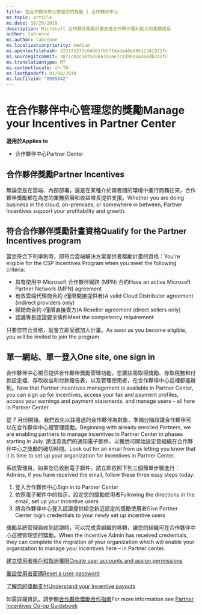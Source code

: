 ```yaml
---
title: 在合作夥伴中心管理您的獎勵 | 合作夥伴中心
ms.topic: article
ms.date: 10/29/2018
description: Microsoft 合作夥伴獎勵計畫支援合作夥伴獲利能力和業務成長
author: labrenne
ms.author: labrenne
ms.localizationpriority: medium
ms.openlocfilehash: 3232f52f3c04d61fb57fdada40a98612341972fc
ms.sourcegitcommit: 3871c82c1075206a33eae7cd395a5a36edb2d1fc
ms.translationtype: MT
ms.contentlocale: zh-TW
ms.lasthandoff: 01/08/2019
ms.locfileid: "8995642"
---
```

# <a name="manage-your-incentives-in-partner-center"></a><span data-ttu-id="7da0b-103">在合作夥伴中心管理您的獎勵</span><span class="sxs-lookup"><span data-stu-id="7da0b-103">Manage your Incentives in Partner Center</span></span> 

**<span data-ttu-id="7da0b-104">適用於</span><span class="sxs-lookup"><span data-stu-id="7da0b-104">Applies to</span></span>**

-  <span data-ttu-id="7da0b-105">合作夥伴中心</span><span class="sxs-lookup"><span data-stu-id="7da0b-105">Partner Center</span></span>

## <a name="partner-incentives"></a><span data-ttu-id="7da0b-106">合作夥伴獎勵</span><span class="sxs-lookup"><span data-stu-id="7da0b-106">Partner Incentives</span></span> 

<span data-ttu-id="7da0b-107">無論您是在雲端、內部部署，還是在某種介於兩者間的環境中進行商務往來，合作夥伴獎勵都在為您的業務拓展和收益增長提供支援。</span><span class="sxs-lookup"><span data-stu-id="7da0b-107">Whether you are doing business in the cloud, on-premises, or somewhere in between, Partner Incentives support your profitability and growth.</span></span>

## <a name="qualify-for-the-partner-incentives-program"></a><span data-ttu-id="7da0b-108">符合合作夥伴獎勵計畫資格</span><span class="sxs-lookup"><span data-stu-id="7da0b-108">Qualify for the Partner Incentives program</span></span>

<span data-ttu-id="7da0b-109">當您符合下列準則時，即符合雲端解決方案提供者獎勵計畫的資格：</span><span class="sxs-lookup"><span data-stu-id="7da0b-109">You're eligible for the CSP Incentives Program when you meet the following criteria:</span></span>

-   <span data-ttu-id="7da0b-110">具有使用中 Microsoft 合作夥伴網路 (MPN) 合約</span><span class="sxs-lookup"><span data-stu-id="7da0b-110">Have an active Microsoft Partner Network (MPN) agreement</span></span> 
-   <span data-ttu-id="7da0b-111">有效雲端代理商合約 (僅限間接提供者)</span><span class="sxs-lookup"><span data-stu-id="7da0b-111">A valid Cloud Distributor agreement (indirect providers only)</span></span>
-   <span data-ttu-id="7da0b-112">經銷商合約 (僅限直接賣方)</span><span class="sxs-lookup"><span data-stu-id="7da0b-112">A Reseller agreement (direct sellers only)</span></span>
-   <span data-ttu-id="7da0b-113">認識專長認證要求條件</span><span class="sxs-lookup"><span data-stu-id="7da0b-113">Meet the competency requirement</span></span>

<span data-ttu-id="7da0b-114">只要您符合資格，就會立即受邀加入計畫。</span><span class="sxs-lookup"><span data-stu-id="7da0b-114">As soon as you become eligible, you will be invited to join the program.</span></span>

## <a name="one-site-one-sign-in"></a><span data-ttu-id="7da0b-115">單一網站、單一登入</span><span class="sxs-lookup"><span data-stu-id="7da0b-115">One site, one sign in</span></span>

<span data-ttu-id="7da0b-116">合作夥伴中心現已提供合作夥伴獎勵管理功能，您要註冊取得獎勵、存取稅務和付款設定檔、存取收益和付款報告表，以及管理使用者，在合作夥伴中心這裡都能辦到。</span><span class="sxs-lookup"><span data-stu-id="7da0b-116">Now that Partner incentives management is available in Partner Center, you can sign up for incentives, access your tax and payment profiles, access your earnings and payment statements, and manage users – all here in Partner Center.</span></span> 

<span data-ttu-id="7da0b-117">從 7 月份開始，我們首先以註冊過的合作夥伴為對象，準備分階段讓合作夥伴可以在合作夥伴中心裡管理獎勵。</span><span class="sxs-lookup"><span data-stu-id="7da0b-117">Beginning with already enrolled Partners, we are enabling partners to manage incentives in Partner Center in phases starting in July.</span></span> <span data-ttu-id="7da0b-118">請注意我們的通知電子郵件，以獲悉可開始設定貴組織在合作夥伴中心之獎勵的確切時間。</span><span class="sxs-lookup"><span data-stu-id="7da0b-118">Look out for an email from us letting you know that it is time to set up your organization for incentives in Partner Center.</span></span> 

<span data-ttu-id="7da0b-119">系統管理員，如果您已收到電子郵件，請立即依照下列三個簡單步驟進行：</span><span class="sxs-lookup"><span data-stu-id="7da0b-119">Admins, if you have received the email, follow these three easy steps today:</span></span>

1.  <span data-ttu-id="7da0b-120">登入合作夥伴中心</span><span class="sxs-lookup"><span data-stu-id="7da0b-120">Sign in to Partner Center</span></span> 
2.  <span data-ttu-id="7da0b-121">依照電子郵件中的指示，設定您的獎勵使用者</span><span class="sxs-lookup"><span data-stu-id="7da0b-121">Following the directions in the email, set up your incentive users</span></span> 
3.  <span data-ttu-id="7da0b-122">將合作夥伴中心登入認證提供給您新近設定的獎勵使用者</span><span class="sxs-lookup"><span data-stu-id="7da0b-122">Give Partner Center login credentials to your newly set up incentive users</span></span>

<span data-ttu-id="7da0b-123">獎勵系統管理員收到認證時，可以完成貴組織的移轉，讓您的組織可在合作夥伴中心這裡管理您的獎勵。</span><span class="sxs-lookup"><span data-stu-id="7da0b-123">When the Incentive Admin has received credentials, they can complete the migration of your organization which will enable your organization to manage your incentives here – in Partner center.</span></span>


[<span data-ttu-id="7da0b-124">建立使用者帳戶和指派權限</span><span class="sxs-lookup"><span data-stu-id="7da0b-124">Create user accounts and assign permissions</span></span>](create-user-accounts-and-set-permissions.md)

[<span data-ttu-id="7da0b-125">重設使用者密碼</span><span class="sxs-lookup"><span data-stu-id="7da0b-125">Reset a user password</span></span>](reset-a-user-password.md)

[<span data-ttu-id="7da0b-126">了解您的獎勵支付</span><span class="sxs-lookup"><span data-stu-id="7da0b-126">Understand your Incentive payouts</span></span>](understand-incentive-payouts.md)

<span data-ttu-id="7da0b-127">如需詳細資訊，請參閱[合作夥伴獎勵合作指南](https://assets.microsoft.com/coop-guidebook.pdf)</span><span class="sxs-lookup"><span data-stu-id="7da0b-127">For more information see [Partner Incentives Co-op Guidebook](https://assets.microsoft.com/coop-guidebook.pdf)</span></span>

